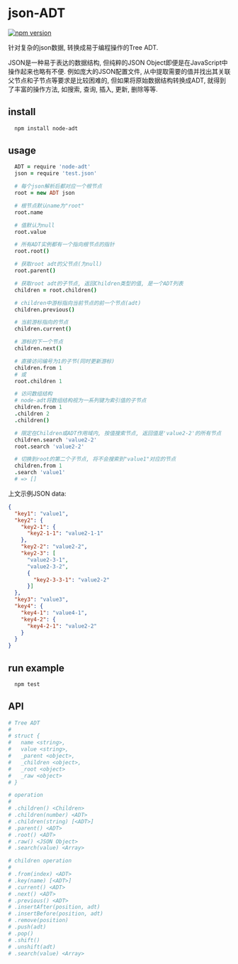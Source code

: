 # json-ADT

[![npm version](https://badge.fury.io/js/node-adt.svg)](http://badge.fury.io/js/node-adt)

针对复杂的json数据, 转换成易于编程操作的Tree ADT.

JSON是一种易于表达的数据结构, 但纯粹的JSON Object即便是在JavaScript中操作起来也略有不便. 例如庞大的JSON配置文件, 从中提取需要的值并找出其关联父节点和子节点等要求是比较困难的, 但如果将原始数据结构转换成ADT, 就得到了丰富的操作方法, 如搜索, 查询, 插入, 更新, 删除等等.

## install

```sh
  npm install node-adt
```

## usage

```coffee
  ADT = require 'node-adt'
  json = require 'test.json'

  # 每个json解析后都对应一个根节点
  root = new ADT json

  # 根节点默认name为"root"
  root.name

  # 值默认为null
  root.value

  # 所有ADT实例都有一个指向根节点的指针
  root.root()

  # 获取root adt的父节点(为null)
  root.parent()

  # 获取root adt的子节点, 返回Children类型的值, 是一个ADT列表
  children = root.children()

  # children中游标指向当前节点的前一个节点(adt)
  children.previous()

  # 当前游标指向的节点
  children.current()

  # 游标的下一个节点
  children.next()

  # 直接访问编号为1的子节(同时更新游标)
  children.from 1
  # 或
  root.children 1

  # 访问数组结构
  # node-adt将数组结构视为一系列键为索引值的子节点
  children.from 1
  .children 2
  .children()

  # 限定在Children或ADT作用域内, 按值搜索节点, 返回值是'value2-2'的所有节点
  children.search 'value2-2'
  root.search 'value2-2'

  # 切换到root的第二个子节点, 将不会搜索到"value1"对应的节点
  children.from 1
  .search 'value1'
  # => []

```

上文示例JSON data:

```json
{
  "key1": "value1",
  "key2": {
    "key2-1": {
      "key2-1-1": "value2-1-1"
    },
    "key2-2": "value2-2",
    "key2-3": [
      "value2-3-1",
      "value2-3-2",
      {
        "key2-3-3-1": "value2-2"
      }]
  },
  "key3": "value3",
  "key4": {
    "key4-1": "value4-1",
    "key4-2": {
      "key4-2-1": "value2-2"
    }
  }
}
```

## run example

```sh
  npm test
```

## API

```coffee
# Tree ADT
#
# struct {
#   name <string>,
#   value <string>,
#   _parent <object>,
#   _children <object>,
#   _root <object>
#   _raw <object>
# }

# operation
#
# .children() <Children>
# .children(number) <ADT>
# .children(string) [<ADT>]
# .parent() <ADT>
# .root() <ADT>
# .raw() <JSON Object>
# .search(value) <Array>

# children operation
#
# .from(index) <ADT>
# .key(name) [<ADT>]
# .current() <ADT>
# .next() <ADT>
# .previous() <ADT>
# .insertAfter(position, adt)
# .insertBefore(position, adt)
# .remove(position)
# .push(adt)
# .pop()
# .shift()
# .unshift(adt)
# .search(value) <Array>
```
